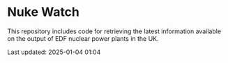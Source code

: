 # Nuke Watch

This repository includes code for retrieving the latest information available on the output of EDF nuclear power plants in the UK.

Last updated: 2025-01-04 01:04